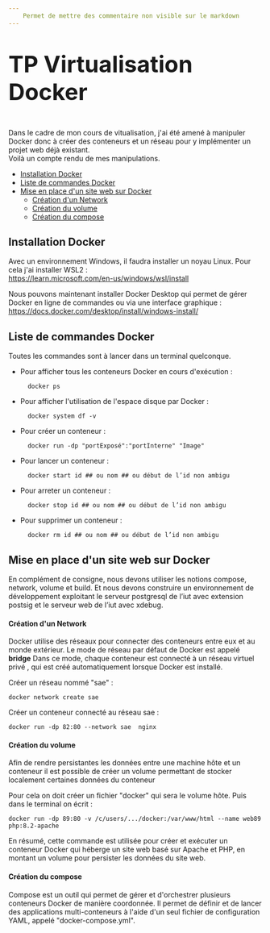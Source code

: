 ```yaml
---
    Permet de mettre des commentaire non visible sur le markdown
---
```


**<p style="font-size: 45px;">TP Virtualisation Docker</p>**

 Dans le cadre de mon cours de vitualisation, j'ai été amené à manipuler Docker donc à créer des conteneurs et un réseau pour y implémenter un projet web déjà existant.  
 Voilà un compte rendu de mes manipulations.


- [Installation Docker](#installation-docker)
- [Liste de commandes Docker](#liste-de-commandes-docker)
- [Mise en place d'un site web sur Docker](#mise-en-place-dun-site-web-sur-docker)
    - [Création d'un Network](#création-dun-network)
    - [Création du volume](#création-du-volume)
    - [Création du compose](#création-du-compose)




## Installation Docker
Avec un environnement Windows, il faudra installer un noyau Linux. Pour cela j'ai installer WSL2 :  
https://learn.microsoft.com/en-us/windows/wsl/install  

Nous pouvons maintenant installer Docker Desktop qui permet de gérer Docker en ligne de commandes ou via une interface graphique :  
https://docs.docker.com/desktop/install/windows-install/

## Liste de commandes Docker 
Toutes les commandes sont à lancer dans un terminal quelconque.
* Pour afficher tous les conteneurs Docker en cours d'exécution : 

        docker ps
* Pour afficher l'utilisation de l'espace disque par Docker :

        docker system df -v

* Pour créer un conteneur :

        docker run -dp "portExposé":"portInterne" "Image"  

* Pour lancer un conteneur :

        docker start id ## ou nom ## ou début de l’id non ambigu

* Pour arreter un conteneur :

        docker stop id ## ou nom ## ou début de l’id non ambigu

* Pour supprimer un conteneur :
  
        docker rm id ## ou nom ## ou début de l’id non ambigu
    



## Mise en place d'un site web sur Docker 
En complément de consigne, nous devons utiliser les notions compose, network, volume et build. Et nous devons construire un environnement de développement exploitant le serveur postgresql de l’iut avec extension postsig et le serveur web de l’iut avec xdebug.

#### Création d'un Network 
Docker utilise des réseaux pour connecter des conteneurs entre eux et au monde extérieur. Le mode de réseau par défaut de Docker est appelé **bridge** Dans ce mode, chaque conteneur est connecté à un réseau virtuel privé , qui est créé automatiquement lorsque Docker est installé.

Créer un réseau nommé "sae" : 

    docker network create sae

Créer un conteneur connecté au réseau sae :

    docker run -dp 82:80 --network sae  nginx

#### Création du volume 
Afin de rendre persistantes les données entre une machine hôte et un conteneur il est possible de créer un volume permettant de stocker localement certaines données du conteneur

Pour cela on doit créer un fichier "docker" qui sera le volume hôte.
Puis dans le terminal on écrit : 

    docker run -dp 89:80 -v /c/users/.../docker:/var/www/html --name web89  php:8.2-apache

En résumé, cette commande est utilisée pour créer et exécuter un conteneur Docker qui héberge un site web basé sur Apache et PHP, en montant un volume pour persister les données du site web.

#### Création du compose 
Compose est un outil qui permet de gérer et d'orchestrer plusieurs conteneurs Docker de manière coordonnée. Il permet de définir et de lancer des applications multi-conteneurs à l'aide d'un seul fichier de configuration YAML, appelé "docker-compose.yml".